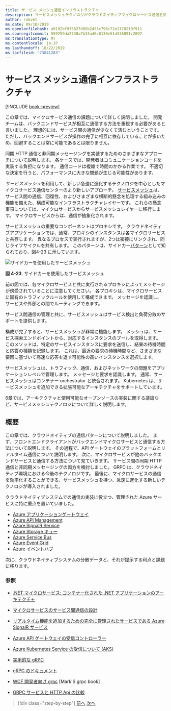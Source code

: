 ```yaml
---
title: サービス メッシュ通信インフラストラクチャ
description: サービスメッシュテクノロジがクラウドネイティブマイクロサービス通信を効率化するしくみについて説明します
author: robvet
ms.date: 09/10/2019
ms.openlocfilehash: a9192bf9f5827d05b2453c796c72e11782f9f911
ms.sourcegitcommit: 559259da2738a7b33a46c0130e51d336091c2097
ms.translationtype: MT
ms.contentlocale: ja-JP
ms.lasthandoff: 10/22/2019
ms.locfileid: "73841283"
---
```

# <a name="service-mesh-communication-infrastructure"></a>サービス メッシュ通信インフラストラクチャ

[!INCLUDE [book-preview](../../../includes/book-preview.md)]

この章では、マイクロサービス通信の課題について詳しく説明しました。 開発チームは、バックエンドサービスが相互に通信する方法を重視する必要があると言いました。 理想的には、サービス間の通信が少なくて済むということです。 ただし、バックエンドサービスが操作の完了に相互に依存していることが多いため、回避することは常に可能であるとは限りません。

同期 HTTP 通信と非同期メッセージングを実装するためのさまざまなアプローチについて説明します。 各ケースでは、開発者はコミュニケーションコードを実装する負担になります。 通信コードは複雑で時間のかかる作業です。 不適切な決定を行うと、パフォーマンスに大きな問題が生じる可能性があります。

*サービスメッシュ*を利用して、新しい急速に進化するテクノロジを中心としたマイクロサービス通信センターのより新しいアプローチ。 [サービスメッシュ](https://www.nginx.com/blog/what-is-a-service-mesh/)は、サービス間の通信、回復性、およびさまざまな横断的懸念を処理する組み込みの機能を備えた、構成可能なインフラストラクチャレイヤーです。 これらの懸念事項については、マイクロサービスからサービスメッシュレイヤーに移行します。 マイクロサービスからは、通信が抽象化されます。

サービスメッシュの重要なコンポーネントはプロキシです。 クラウドネイティブアプリケーションでは、通常、プロキシのインスタンスは各マイクロサービスと共存します。 異なるプロセスで実行されますが、2つは密接にリンクされ、同じライフサイクルを共有します。 このパターンは、サイドカー[パターン](https://docs.microsoft.com/azure/architecture/patterns/sidecar)として知られており、図4-23 に示しています。

![サイドカーを使用したサービスメッシュ](./media/service-mesh-with-side-car.png)

**図 4-23**. サイドカーを使用したサービスメッシュ

前の図では、各マイクロサービスと共に実行されるプロキシによってメッセージが傍受されていることに注意してください。 各プロキシは、マイクロサービスに固有のトラフィックルールを使用して構成できます。 メッセージを認識し、サービスや外部との間でルーティングできます。

サービス間通信の管理と共に、サービスメッシュはサービス検出と負荷分散のサポートを提供します。

構成が完了すると、サービスメッシュが非常に機能します。 メッシュは、サービス探索エンドポイントから、対応するインスタンスのプールを取得します。 このメソッドは、特定のサービスインスタンスに要求を送信し、結果の待機時間と応答の種類を記録します。 これは、最近の要求の待機時間など、さまざまな要因に基づいて高速な応答を返す可能性の高いインスタンスを選択します。

サービスメッシュは、トラフィック、通信、およびネットワークの問題をアプリケーションレベルで管理します。 メッセージと要求を認識します。 通常、サービスメッシュはコンテナー orchestrator と統合されます。 Kubernetes は、サービスメッシュを追加できる拡張可能なアーキテクチャをサポートしています。

6章では、アーキテクチャと使用可能なオープンソースの実装に関する議論など、サービスメッシュテクノロジについて詳しく説明します。

## <a name="summary"></a>概要

この章では、クラウドネイティブの通信パターンについて説明しました。 まず、フロントエンドクライアントがバックエンドマイクロサービスと通信する方法について説明します。 その過程で、API ゲートウェイのプラットフォームとリアルタイム通信について説明します。 次に、マイクロサービスが他のバックエンドサービスと通信する方法について見ていきます。 サービス間の同期 HTTP 通信と非同期メッセージングの両方を検討しました。 GRPC は、クラウドネイティブ環境における今後のテクノロジです。 最後に、マイクロサービスの通信を効率化することができる、サービスメッシュを持つ、急速に進化する新しいテクノロジが導入されました。

クラウドネイティブシステムでの通信の実装に役立つ、管理された Azure サービスに特に重点を置いていました。

- [Azure アプリケーションゲートウェイ](https://docs.microsoft.com/azure/application-gateway/overview)
- [Azure API Management](https://azure.microsoft.com/services/api-management/)
- [Azure SignalR Service](https://azure.microsoft.com/services/signalr-service/)
- [Azure Storage キュー](https://docs.microsoft.com/azure/storage/queues/storage-queues-introduction)
- [Azure Service Bus](https://docs.microsoft.com/azure/service-bus-messaging/service-bus-messaging-overview)
- [Azure Event Grid](https://docs.microsoft.com/azure/event-grid/overview)
- [Azure イベントハブ](https://azure.microsoft.com/services/event-hubs/)

次に、クラウドネイティブシステムの分散データと、それが提示する利点と課題に移ります。

### <a name="references"></a>参照

- [.NET マイクロサービス: コンテナー化された .NET アプリケーションのアーキテクチャ](https://dotnet.microsoft.com/download/thank-you/microservices-architecture-ebook)

- [マイクロサービスのサービス間通信の設計](https://docs.microsoft.com/azure/architecture/microservices/design/interservice-communication)

- [リアルタイム機能を追加するための完全に管理されたサービスである Azure SignalR サービス](https://azure.microsoft.com/blog/azure-signalr-service-a-fully-managed-service-to-add-real-time-functionality/)

- [Azure API ゲートウェイの受信コントローラー](https://azure.github.io/application-gateway-kubernetes-ingress/)

- [Azure Kubernetes Service の受信について (AKS)](https://vincentlauzon.com/2018/10/10/about-ingress-in-azure-kubernetes-service-aks/)

- [実用的な gRPC](https://www.worldcat.org/title/practical-grpc/oclc/1042342319)

- [gRPC のドキュメント](https://grpc.io/docs/guides/)

- [WCF 開発者向け grpc](https://bing.com) [Mark'S grpc book]

- [GRPC サービスと HTTP Api の比較](https://docs.microsoft.com/aspnet/core/grpc/comparison?view=aspnetcore-3.0)

>[!div class="step-by-step"]
>[前へ](rest-grpc.md)
>[次へ](distributed-data.md)
